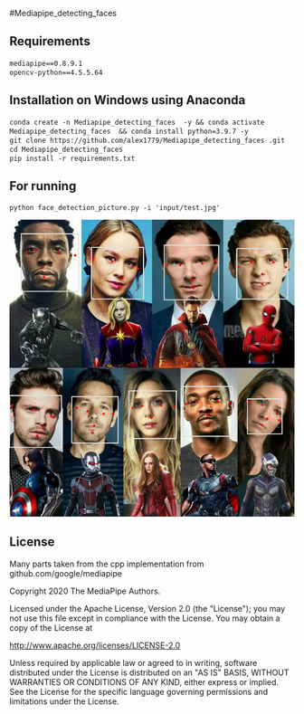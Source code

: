 #Mediapipe_detecting_faces

## Requirements
```
mediapipe==0.8.9.1
opencv-python==4.5.5.64
```



## Installation on Windows using Anaconda
```
conda create -n Mediapipe_detecting_faces  -y && conda activate Mediapipe_detecting_faces  && conda install python=3.9.7 -y
git clone https://github.com/alex1779/Mediapipe_detecting_faces .git
cd Mediapipe_detecting_faces 
pip install -r requirements.txt
```

## For running
```
python face_detection_picture.py -i 'input/test.jpg'

```

![Test](https://github.com/alex1779/Mediapipe_detecting_faces/blob/master/imgs/test.jpg)


## License

Many parts taken from the cpp implementation from github.com/google/mediapipe

Copyright 2020 The MediaPipe Authors.

Licensed under the Apache License, Version 2.0 (the "License");
you may not use this file except in compliance with the License.
You may obtain a copy of the License at

http://www.apache.org/licenses/LICENSE-2.0

Unless required by applicable law or agreed to in writing, software
distributed under the License is distributed on an "AS IS" BASIS,
WITHOUT WARRANTIES OR CONDITIONS OF ANY KIND, either express or implied.
See the License for the specific language governing permissions and
limitations under the License.






